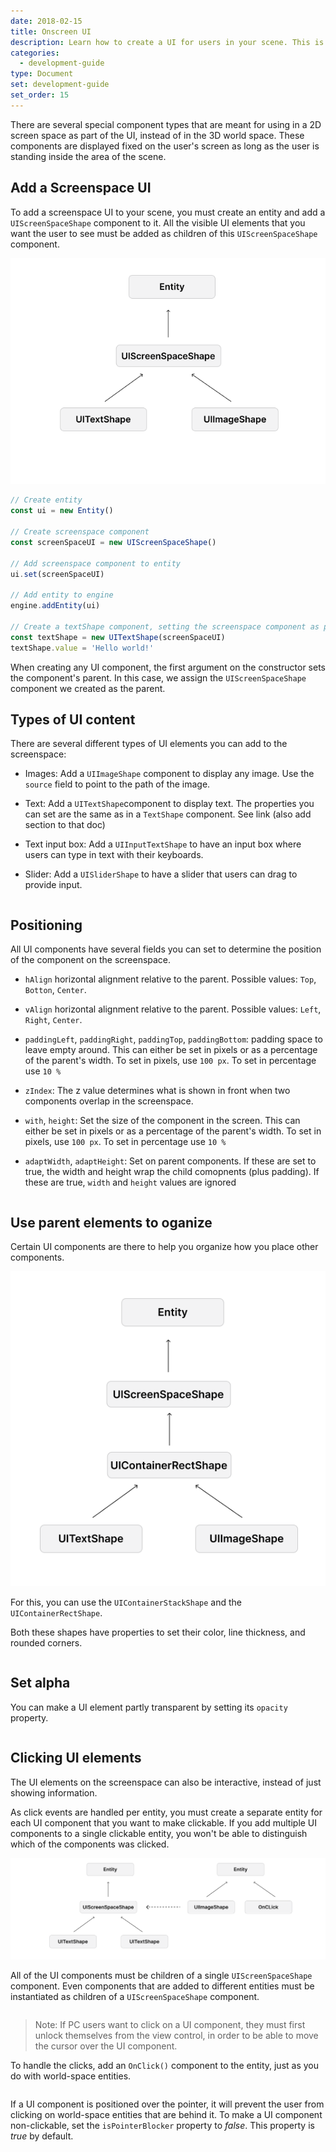 ```yaml
---
date: 2018-02-15
title: Onscreen UI
description: Learn how to create a UI for users in your scene. This is useful, for example, to display game-related information.
categories:
  - development-guide
type: Document
set: development-guide
set_order: 15
---
```



There are several special component types that are meant for using in a 2D screen space as part of the UI, instead of in the 3D world space. These components are displayed fixed on the user's screen as long as the user is standing inside the area of the scene.


## Add a Screenspace UI

To add a screenspace UI to your scene, you must create an entity and add a `UIScreenSpaceShape` component to it. All the visible UI elements that you want the user to see must be added as children of this `UIScreenSpaceShape` component.

![](/images/media/UI-basic.png)


```ts
// Create entity
const ui = new Entity()

// Create screenspace component
const screenSpaceUI = new UIScreenSpaceShape()

// Add screenspace component to entity
ui.set(screenSpaceUI)

// Add entity to engine
engine.addEntity(ui)

// Create a textShape component, setting the screenspace component as parent
const textShape = new UITextShape(screenSpaceUI)
textShape.value = 'Hello world!'
```


When creating any UI component, the first argument on the constructor sets the component's parent. In this case, we assign the `UIScreenSpaceShape` component we created as the parent. 



## Types of UI content

There are several different types of UI elements you can add to the screenspace:


- Images: Add a `UIImageShape` component to display any image. Use the `source` field to point to the path of the image.

- Text: Add a `UITextShape`component to display text. The properties you can set are the same as in a `TextShape` component.  See link
(also add section to that doc)

- Text input box: Add a `UIInputTextShape` to have an input box where users can type in text with their keyboards.

- Slider: Add a `UISliderShape` to have a slider that users can drag to provide input.

```ts

```

## Positioning

All UI components have several fields you can set to determine the position of the component on the screenspace.

- `hAlign` horizontal alignment relative to the parent. Possible values: `Top`, `Botton`, `Center`.

- `vAlign` horizontal alignment relative to the parent. Possible values: `Left`, `Right`, `Center`.


- `paddingLeft`, `paddingRight`, `paddingTop`, `paddingBottom`: padding space to leave empty around. This can either be set in pixels or as a percentage of the parent's width. To set in pixels, use `100 px`. To set in percentage use `10 %`

- `zIndex`: The z value determines what is shown in front when two components overlap in the screenspace. 


- `with`, `height`: Set the size of the component in the screen. This can either be set in pixels or as a percentage of the parent's width. To set in pixels, use `100 px`. To set in percentage use `10 %`


- `adaptWidth`, `adaptHeight`: Set on parent components. If these are set to true, the width and height wrap the child comopnents (plus padding). If these are true, `width` and `height` values are ignored

```ts

```

## Use parent elements to oganize

Certain UI components are there to help you organize how you place other components.

![](/images/media/UI-rectangle.png)

For this, you can use the `UIContainerStackShape` and the `UIContainerRectShape`.

Both these shapes have properties to set their color, line thickness, and rounded corners.

```ts


```


## Set alpha

You can make a UI element partly transparent by setting its `opacity` property.


```ts


```


## Clicking UI elements


The UI elements on the screenspace can also be interactive, instead of just showing information.

As click events are handled per entity, you must create a separate entity for each UI component that you want to make clickable. If you add multiple UI components to a single clickable entity, you won't be able to distinguish which of the components was clicked. 

![](/images/media/UI-clicks.png)

All of the UI components must be children of a single `UIScreenSpaceShape` component. Even components that are added to different entities must be instantiated as children of a `UIScreenSpaceShape` component. 



```ts

```

> Note: If PC users want to click on a UI component, they must first unlock themselves from the view control, in order to be able to move the cursor over the UI component.


To handle the clicks, add an `OnClick()` component to the entity, just as you do with world-space entities.

```ts

```


If a UI component is positioned over the pointer, it will prevent the user from clicking on world-space entities that are behind it. To make a UI component non-clickable, set the `isPointerBlocker` property to _false_. This property is _true_ by default.

```ts

```


<!--

## Sliders

Sliders are can be added to the UI to provide interaction. Users can click and drag sliders to set a value. 

You can configure various aspects of the slider, including its appearance, orientation, what the maximum and minimum values represent, its default value, etc.

```ts

```

The slider's clickable space is very small, so it can be tricky to click with the cursor directly over it. To help make it easier, you can set the `thumbWidth`, `isThumbCircle` and `isThumbClamped` properties.

```ts

```

The `thumbWidth` property is set in pixels, maybe also %???


To handle input provided via the slider, add an `OnChanged()` component to the same entity. This component will execute a function each time that the slider's value is changed.

```ts
slider1.set(
  new OnChanged((data: { value: number }) => {
    const value = Math.round(data.value)
    valueFromSlider1.value = value.toString()
  })
)
```

## Input text

Input boxes can be added to the UI to provide a place to type in text. Users must first click on this box before they can write into it.


```ts

```

You can change the background color to indicate that the input box is currently selected. Use the `focusedBackground` field to set an alternative color.

```ts
```

To handle events as the user changes the value in the text, add an `OnChanged()` component to the same entity. This component will execute a function each time that the string is changed.

```ts
inputEntity.set(
  new OnChanged((data: { value: string }) => {
    inputTextState = data.value
  })
)
```

In some cases, it's best to add a _submit_ button next to the input box. In this case instead of reacting when the string is changed, you only react when the button is clicked.

```ts

```
-->

<!--

## Worldspace UI

Instead of adding UI elements to a the user's screenspace, you can add the same UI elements to a fixed location of the world space. These would be seen as an in-world screen.

UIWorldSpaceShape

-->